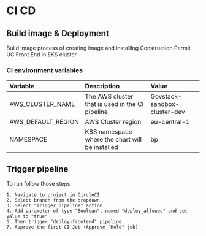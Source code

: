 # CI CD

## Build image & Deployment
Build image process of creating image and installing Construction Permit UC Front End in EKS cluster

### CI environment variables
| Variable              | Description                                     | Value                                                 |
| :---------------------| :-----------------------------------------------| :-----------------------------------------------------|
| AWS_CLUSTER_NAME      | The AWS cluster that is used in the CI pipeline | Govstack-sandbox-cluster-dev                          |
| AWS_DEFAULT_REGION    | AWS Cluster region                              | eu-central-1                                          |
| NAMESPACE             | K8S namespace where the chart will be installed | bp                                                    |

## Trigger pipeline
To run follow those steps:

    1. Navigate to project in CircleCI
    2. Select branch from the dropdown
    3. Select "Trigger pipeline" action
    4. Add parameter of type "Boolean", named "deploy_allowed" and set value to "true"
    6. Then trigger "deploy-frontend" pipeline
    7. Approve the first CI Job (Approve "Hold" job) 